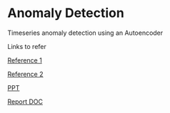 # Anomaly Detection
Timeseries anomaly detection using an Autoencoder

Links to refer

[Reference 1](https://analyticsindiamag.com/anomaly-detection-in-temperature-sensor-data-using-lstm-rnn-model/)

[Reference 2](https://iwringer.wordpress.com/2015/11/17/anomaly-detection-concepts-and-techniques/)

[PPT](https://docs.google.com/presentation/d/16XhDNRYtVwSEo56kIQacAaHgTSHieTL87AaF6gB8Ugs/edit?usp=sharing)

[Report DOC](https://docs.google.com/document/d/1oSQca7Jw8YHtUcg8HFscgOwEVz9DiL4aZX19I8XFDI8/edit?usp=sharing)
